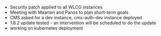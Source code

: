 - Security patch applied to all WLCG instances
- Meeting with Maarten and Panos to plan short-term goals
- CMS asked for a dev instance, cms-auth-dev instance deployed
- 1.8.2 update tested - an intervention will be scheduled to do the update
- working on kubernetes deployment

